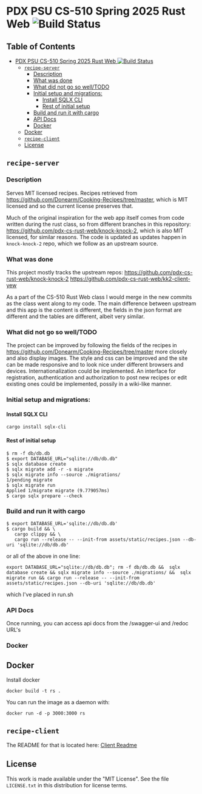 # PDX PSU CS-510 Spring 2025 Rust Web ![Build Status](https://github.com/sashetov/recipe-server/actions/workflows/rust.yml/badge.svg)
## Table of Contents

- [PDX PSU CS-510 Spring 2025 Rust Web ![Build Status](https://github.com/sashetov/recipe-server/actions/workflows/rust.yml/badge.svg)](#pdx-psu-cs-510-spring-2025-rust-web-![build-status]https://githubcom/sashetov/recipe-server/actions/workflows/rustyml/badgesvg)
  - [`recipe-server`](#`recipe-server`)
    - [Description](#description)
    - [What was done](#what-was-done)
    - [What did not go so well/TODO](#what-did-not-go-so-well/todo)
    - [Initial setup and migrations:](#initial-setup-and-migrations:)
      - [Install SQLX CLI](#install-sqlx-cli)
      - [Rest of initial setup](#rest-of-initial-setup)
    - [Build and run it with cargo](#build-and-run-it-with-cargo)
    - [API Docs](#api-docs)
    - [Docker](#docker)
  - [Docker](#docker)
  - [`recipe-client`](#`recipe-client`)
  - [License](#license)

## `recipe-server`
### Description

Serves MIT licensed recipes. Recipes retrieved from https://github.com/Donearm/Cooking-Recipes/tree/master, which is MIT licensed and so the current license preserves that.

Much of the original inspiration for the web app itself comes from code written during the rust class, so from different branches in this repository: https://github.com/pdx-cs-rust-web/knock-knock-2, which is also MIT licensed, for similar reasons. The code is updated as updates happen in `knock-knock-2` repo, which we follow as an upstream source.

### What was done

This project mostly tracks the upstream repos:
https://github.com/pdx-cs-rust-web/knock-knock-2
https://github.com/pdx-cs-rust-web/kk2-client-yew

As a part of the CS-510 Rust Web class I would merge in the new commits as the class went along to my code.
The main difference between upstream and this app is the content is different, the fields in the json format are different and the tables are different, albeit very similar.

### What did not go so well/TODO

The project can be improved by following the fields of the recipes in https://github.com/Donearm/Cooking-Recipes/tree/master more closely and also display images.
The style and css can be improved and the site can be made responsive and to look nice under different browsers and devices.
Internationalization could be implemented.
An interface for registration, authentication and authorization to post new recipes or edit existing ones could be implemented, possily in a wiki-like manner.

### Initial setup and migrations:

#### Install SQLX CLI
```
cargo install sqlx-cli
```

#### Rest of initial setup
```
$ rm -f db/db.db
$ export DATABASE_URL="sqlite://db/db.db"
$ sqlx database create
$ sqlx migrate add -r -s migrate
$ sqlx migrate info --source ./migrations/
1/pending migrate
$ sqlx migrate run
Applied 1/migrate migrate (9.779057ms)
$ cargo sqlx prepare --check
```

### Build and run it with cargo
```
$ export DATABASE_URL='sqlite://db/db.db'
$ cargo build && \
   cargo clippy && \
   cargo run --release -- --init-from assets/static/recipes.json --db-uri 'sqlite://db/db.db'
```
or all of the above in one line:
```
export DATABASE_URL="sqlite://db/db.db"; rm -f db/db.db &&  sqlx database create && sqlx migrate info --source ./migrations/ &&  sqlx migrate run && cargo run --release -- --init-from assets/static/recipes.json --db-uri 'sqlite://db/db.db'
```
which I've placed in run.sh

### API Docs
Once running, you can access api docs from the /swagger-ui and /redoc URL's

### Docker
## Docker
Install docker
```
docker build -t rs .
```
You can run the image as a daemon with:

```
docker run -d -p 3000:3000 rs
```
## `recipe-client`
The README for that is located here: [Client Readme](./client/README.md)

## License

This work is made available under the "MIT License". See the file `LICENSE.txt` in this distribution for license terms.
